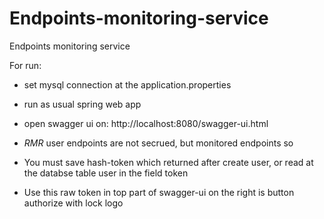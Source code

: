 # Endpoints-monitoring-service
Endpoints monitoring service


For run: 

- set mysql connection at the application.properties

-  run as usual spring web app 

- open swagger ui on: http://localhost:8080/swagger-ui.html

- *RMR* user endpoints are not secrued, but monitored endpoints so
- You must save hash-token which returned after create user, or read at the databse table user in the field token
- Use this raw token in top part of swagger-ui on the right is button authorize with lock logo



